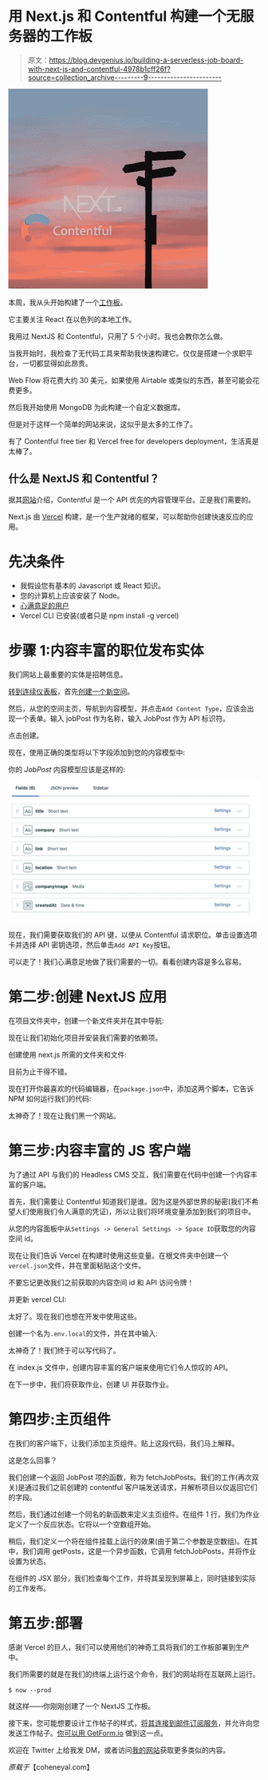 # 用 Next.js 和 Contentful 构建一个无服务器的工作板

> 原文：<https://blog.devgenius.io/building-a-serverless-job-board-with-next-js-and-contentful-4978b1cff26f?source=collection_archive---------9----------------------->

![](img/a1e31837c80354bd0577087f3c46d454.png)

本周，我从头开始构建了一个[工作板](https://reactnative.co.il)。

它主要关注 React 在以色列的本地工作。

我用过 NextJS 和 Contentful，只用了 5 个小时。我也会教你怎么做。

当我开始时，我检查了无代码工具来帮助我快速构建它。仅仅是搭建一个求职平台，一切都显得如此昂贵。

Web Flow 将花费大约 30 美元，如果使用 Airtable 或类似的东西，甚至可能会花费更多。

然后我开始使用 MongoDB 为此构建一个自定义数据库。

但是对于这样一个简单的网站来说，这似乎是太多的工作了。

有了 Contentful free tier 和 Vercel free for developers deployment，生活真是太棒了。

## 什么是 NextJS 和 Contentful？

据其[网站](http://contentful.com)介绍，Contentful 是一个 API 优先的内容管理平台。正是我们需要的。

Next.js 由 [Vercel](https://vercel.com/) 构建，是一个生产就绪的框架，可以帮助你创建快速反应的应用。

# **先决条件**

*   我假设您有基本的 Javascript 或 React 知识。
*   您的计算机上应该安装了 Node。
*   [心满意足的用户](https://www.contentful.com/sign-up/)
*   Vercel CLI 已安装(或者只是 npm install -g vercel)

# **步骤 1:内容丰富的职位发布实体**

我们网站上最重要的实体是招聘信息。

[转到连续仪表板](https://app.contentful.com/)，首先[创建一个新空间](https://www.contentful.com/faq/basics/#how-do-i-create-a-space)。

然后，从您的空间主页，导航到内容模型，并点击`Add Content Type`，应该会出现一个表单。输入 jobPost 作为名称，输入 JobPost 作为 API 标识符。

点击创建。

现在，使用正确的类型将以下字段添加到您的内容模型中:

你的 *JobPost* 内容模型应该是这样的:

![](img/f7f6703b9b685461fd0c6a249875abfb.png)

现在，我们需要获取我们的 API 键，以便从 Contentful 请求职位。单击设置选项卡并选择 API 密钥选项，然后单击`Add API Key`按钮。

可以走了！我们心满意足地做了我们需要的一切。看看创建内容是多么容易。

# **第二步:创建 NextJS 应用**

在项目文件夹中，创建一个新文件夹并在其中导航:

现在让我们初始化项目并安装我们需要的依赖项。

创建使用 next.js 所需的文件夹和文件:

目前为止干得不错。

现在打开你最喜欢的代码编辑器，在`package.json`中，添加这两个脚本，它告诉 NPM 如何运行我们的代码:

太神奇了！现在让我们黑一个网站。

# **第三步:内容丰富的 JS 客户端**

为了通过 API 与我们的 Headless CMS 交互，我们需要在代码中创建一个内容丰富的客户端。

首先，我们需要让 Contentful 知道我们是谁。因为这是外部世界的秘密(我们不希望人们使用我们令人满意的凭证)，所以让我们将环境变量添加到我们的项目中。

从您的内容面板中从`Settings -> General Settings -> Space ID`获取您的内容空间 id。

现在让我们告诉 Vercel 在构建时使用这些变量。在根文件夹中创建一个`vercel.json`文件，并在里面粘贴这个文件。

不要忘记更改我们之前获取的内容空间 id 和 API 访问令牌！

并更新 vercel CLI:

太好了。现在我们也想在开发中使用这些。

创建一个名为`.env.local`的文件，并在其中输入:

太神奇了！我们终于可以写代码了。

在 index.js 文件中，创建内容丰富的客户端来使用它们令人惊叹的 API。

在下一步中，我们将获取作业，创建 UI 并获取作业。

# **第四步:主页组件**

在我们的客户端下，让我们添加主页组件。贴上这段代码，我们马上解释。

这是怎么回事？

我们创建一个返回 JobPost 项的函数，称为 fetchJobPosts。我们的工作(再次双关)是通过我们之前创建的 contentful 客户端发送请求，并解析项目以仅返回它们的字段。

然后，我们通过创建一个同名的新函数来定义主页组件。在组件 1 行，我们为作业定义了一个反应状态。它将以一个空数组开始。

稍后，我们定义一个将在组件挂载上运行的效果(由于第二个参数是空数组)。在其中，我们调用 getPosts，这是一个异步函数，它调用 fetchJobPosts，并将作业设置为状态。

在组件的 JSX 部分，我们检查每个工作，并将其呈现到屏幕上，同时链接到实际的工作发布。

# 第五步:部署

感谢 Vercel 的巨人，我们可以使用他们的神奇工具将我们的工作板部署到生产中。

我们所需要的就是在我们的终端上运行这个命令，我们的网站将在互联网上运行。

```
$ now --prod
```

就这样——你刚刚创建了一个 NextJS 工作板。

接下来，您可能想要设计工作帖子的样式，[将其连接到邮件订阅服务](https://leerob.io/blog/mailchimp-next-js)，并允许向您发送工作帖子。[你可以用 GetForm.io](https://getform.io) 做到这一点。

欢迎在 Twitter 上给我发 DM，或者访问[我的网站](https://coheneyal.com)获取更多类似的内容。

*原载于*【coheneyal.com】